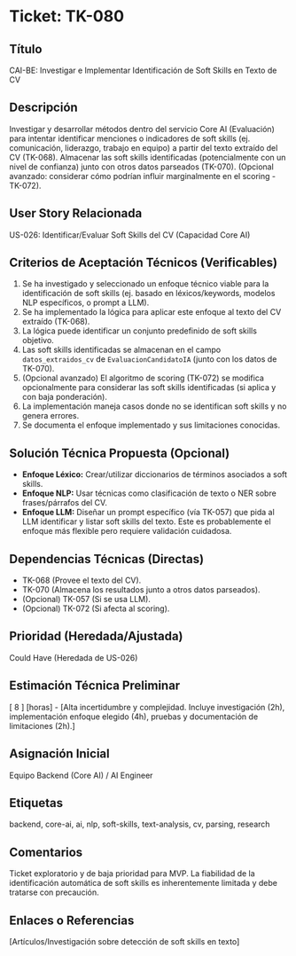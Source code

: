 # Ticket: TK-080

## Título
CAI-BE: Investigar e Implementar Identificación de Soft Skills en Texto de CV

## Descripción
Investigar y desarrollar métodos dentro del servicio Core AI (Evaluación) para intentar identificar menciones o indicadores de soft skills (ej. comunicación, liderazgo, trabajo en equipo) a partir del texto extraído del CV (TK-068). Almacenar las soft skills identificadas (potencialmente con un nivel de confianza) junto con otros datos parseados (TK-070). (Opcional avanzado: considerar cómo podrían influir marginalmente en el scoring - TK-072).

## User Story Relacionada
US-026: Identificar/Evaluar Soft Skills del CV (Capacidad Core AI)

## Criterios de Aceptación Técnicos (Verificables)
1.  Se ha investigado y seleccionado un enfoque técnico viable para la identificación de soft skills (ej. basado en léxicos/keywords, modelos NLP específicos, o prompt a LLM).
2.  Se ha implementado la lógica para aplicar este enfoque al texto del CV extraído (TK-068).
3.  La lógica puede identificar un conjunto predefinido de soft skills objetivo.
4.  Las soft skills identificadas se almacenan en el campo `datos_extraidos_cv` de `EvaluacionCandidatoIA` (junto con los datos de TK-070).
5.  (Opcional avanzado) El algoritmo de scoring (TK-072) se modifica opcionalmente para considerar las soft skills identificadas (si aplica y con baja ponderación).
6.  La implementación maneja casos donde no se identifican soft skills y no genera errores.
7.  Se documenta el enfoque implementado y sus limitaciones conocidas.

## Solución Técnica Propuesta (Opcional)
* **Enfoque Léxico:** Crear/utilizar diccionarios de términos asociados a soft skills.
* **Enfoque NLP:** Usar técnicas como clasificación de texto o NER sobre frases/párrafos del CV.
* **Enfoque LLM:** Diseñar un prompt específico (vía TK-057) que pida al LLM identificar y listar soft skills del texto. Este es probablemente el enfoque más flexible pero requiere validación cuidadosa.

## Dependencias Técnicas (Directas)
* TK-068 (Provee el texto del CV).
* TK-070 (Almacena los resultados junto a otros datos parseados).
* (Opcional) TK-057 (Si se usa LLM).
* (Opcional) TK-072 (Si afecta al scoring).

## Prioridad (Heredada/Ajustada)
Could Have (Heredada de US-026)

## Estimación Técnica Preliminar
[ 8 ] [horas] - [Alta incertidumbre y complejidad. Incluye investigación (2h), implementación enfoque elegido (4h), pruebas y documentación de limitaciones (2h).]

## Asignación Inicial
Equipo Backend (Core AI) / AI Engineer

## Etiquetas
backend, core-ai, ai, nlp, soft-skills, text-analysis, cv, parsing, research

## Comentarios
Ticket exploratorio y de baja prioridad para MVP. La fiabilidad de la identificación automática de soft skills es inherentemente limitada y debe tratarse con precaución.

## Enlaces o Referencias
[Artículos/Investigación sobre detección de soft skills en texto]